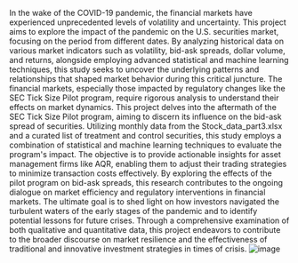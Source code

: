 In the wake of the COVID-19 pandemic, the financial markets have experienced unprecedented levels of volatility and uncertainty. This project aims to explore the impact of the pandemic on the U.S. securities market, focusing on the period from different dates. By analyzing historical data on various market indicators such as volatility, bid-ask spreads, dollar volume, and returns, alongside employing advanced statistical and machine learning techniques, this study seeks to uncover the underlying patterns and relationships that shaped market behavior during this critical juncture. 
The financial markets, especially those impacted by regulatory changes like the SEC Tick Size Pilot program, require rigorous analysis to understand their effects on market dynamics. This project delves into the aftermath of the SEC Tick Size Pilot program, aiming to discern its influence on the bid-ask spread of securities. Utilizing monthly data from the Stock_data_part3.xlsx and a curated list of treatment and control securities, this study employs a combination of statistical and machine learning techniques to evaluate the program's impact. The objective is to provide actionable insights for asset management firms like AQR, enabling them to adjust their trading strategies to minimize transaction costs effectively.
By exploring the effects of the pilot program on bid-ask spreads, this research contributes to the ongoing dialogue on market efficiency and regulatory interventions in financial markets. The ultimate goal is to shed light on how investors navigated the turbulent waters of the early stages of the pandemic and to identify potential lessons for future crises. Through a comprehensive examination of both qualitative and quantitative data, this project endeavors to contribute to the broader discourse on market resilience and the effectiveness of traditional and innovative investment strategies in times of crisis.
![image](https://github.com/user-attachments/assets/58329aa6-f943-4112-8689-2bd0228e94b3)
